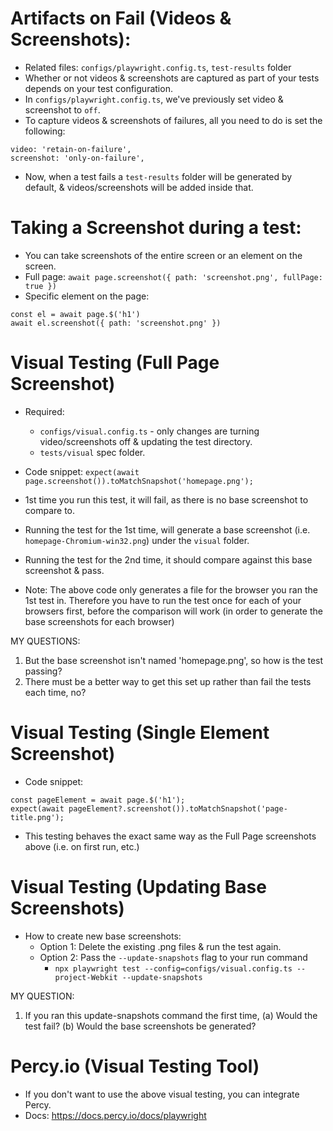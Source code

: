 # Artifacts on Fail (Videos & Screenshots):

- Related files: `configs/playwright.config.ts`, `test-results` folder
- Whether or not videos & screenshots are captured as part of your tests depends on your test configuration.
- In `configs/playwright.config.ts`, we've previously set video & screenshot to `off`.
- To capture videos & screenshots of failures, all you need to do is set the following:

```
video: 'retain-on-failure',
screenshot: 'only-on-failure',
```

- Now, when a test fails a `test-results` folder will be generated by default, & videos/screenshots will be added inside that.

# Taking a Screenshot during a test:

- You can take screenshots of the entire screen or an element on the screen.
- Full page: `await page.screenshot({ path: 'screenshot.png', fullPage: true })`
- Specific element on the page:

```
const el = await page.$('h1')
await el.screenshot({ path: 'screenshot.png' })
```

# Visual Testing (Full Page Screenshot)

- Required:

  - `configs/visual.config.ts` - only changes are turning video/screenshots off & updating the test directory.
  - `tests/visual` spec folder.

- Code snippet: `expect(await page.screenshot()).toMatchSnapshot('homepage.png');`

- 1st time you run this test, it will fail, as there is no base screenshot to compare to.
- Running the test for the 1st time, will generate a base screenshot (i.e. `homepage-Chromium-win32.png`) under the `visual` folder.
- Running the test for the 2nd time, it should compare against this base screenshot & pass.

- Note: The above code only generates a file for the browser you ran the 1st test in. Therefore you have to run the test once for each of your browsers first, before the comparison will work (in order to generate the base screenshots for each browser)

MY QUESTIONS:

1. But the base screenshot isn't named 'homepage.png', so how is the test passing?
2. There must be a better way to get this set up rather than fail the tests each time, no?

# Visual Testing (Single Element Screenshot)

- Code snippet:

```
const pageElement = await page.$('h1');
expect(await pageElement?.screenshot()).toMatchSnapshot('page-title.png');
```

- This testing behaves the exact same way as the Full Page screenshots above (i.e. on first run, etc.)

# Visual Testing (Updating Base Screenshots)

- How to create new base screenshots:
  - Option 1: Delete the existing .png files & run the test again.
  - Option 2: Pass the `--update-snapshots` flag to your run command
    - `npx playwright test --config=configs/visual.config.ts --project-Webkit --update-snapshots`

MY QUESTION:

1. If you ran this update-snapshots command the first time,
   (a) Would the test fail?
   (b) Would the base screenshots be generated?

# Percy.io (Visual Testing Tool)

- If you don't want to use the above visual testing, you can integrate Percy.
- Docs: https://docs.percy.io/docs/playwright
